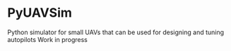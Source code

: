 # PyUAVSim
Python simulator for small UAVs that can be used for designing and tuning autopilots
Work in progress
